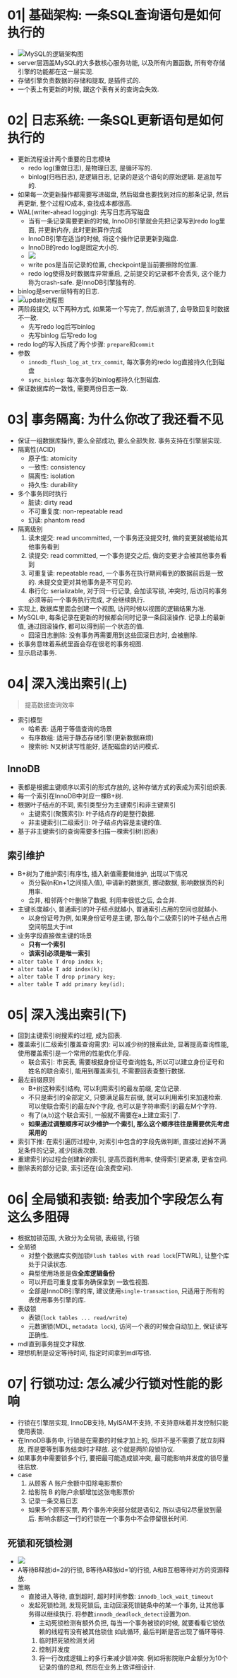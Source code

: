 # 01| 基础架构: 一条SQL查询语句是如何执行的
- ![MySQL的逻辑架构图](../../images/db/MySQL逻辑架构图.png)
- server层涵盖MySQL的大多数核心服务功能, 以及所有内置函数, 所有夸存储引擎的功能都在这一层实现.
- 存储引擎负责数据的存储和提取, 是插件式的.
- 一个表上有更新的时候, 跟这个表有关的查询会失效.
# 02| 日志系统: 一条SQL更新语句是如何执行的
- 更新流程设计两个重要的日志模块
  - redo log(重做日志), 是物理日志, 是循环写的.
  - binlog(归档日志), 是逻辑日志, 记录的是这个语句的原始逻辑. 是追加写的.
- 如果每一次更新操作都需要写进磁盘, 然后磁盘也要找到对应的那条记录, 然后再更新, 整个过程IO成本, 查找成本都很高.
- WAL(writer-ahead logging): 先写日志再写磁盘
  - 当有一条记录需要更新的时候, InnoDB引擎就会先把记录写到redo log里面, 并更新内存, 此时更新算作完成
  - InnoDB引擎在适当的时候, 将这个操作记录更新到磁盘.
  - InnoDB的redo log是固定大小的.
  - ![](../../images/db/redo-log.png)
  - write pos是当前记录的位置, checkpoint是当前要擦除的位置.
  - redo log使得及时数据库异常重启, 之前提交的记录都不会丢失, 这个能力称为crash-safe. 是InnoDB引擎独有的. 
- binlog是server层特有的日志.
- ![update流程图](../../images/db/update流程图.png)
- 两阶段提交, 以下两种方式, 如果第一个写完了, 然后崩溃了, 会导致回复时数据不一致.
  - 先写redo log后写binlog
  - 先写binlog 后写redo log
- redo log的写入拆成了两个步骤: `prepare`和`commit`
- 参数
  - `innodb_flush_log_at_trx_commit`, 每次事务的redo log直接持久化到磁盘
  - `sync_binlog`: 每次事务的binlog都持久化到磁盘.
- 保证数据库的一致性, 需要两份日志一致.

# 03| 事务隔离: 为什么你改了我还看不见
- 保证一组数据库操作, 要么全部成功, 要么全部失败. 事务支持在引擎层实现.
- 隔离性(ACID)
  - 原子性: atomicity
  - 一致性: consistency
  - 隔离性: isolation
  - 持久性: durability
- 多个事务同时执行
  - 脏读: dirty read
  - 不可重复度: non-repeatable read
  - 幻读: phantom read
- 隔离级别
  1. 读未提交: read uncommitted, 一个事务还没提交时, 做的变更就被能给其他事务看到
  2. 读提交: read committed, 一个事务提交之后, 做的变更才会被其他事务看到
  3. 可重复读: repeatable read, 一个事务在执行期间看到的数据前后是一致的. 未提交变更对其他事务是不可见的.
  4. 串行化: serializable, 对于同一行记录, 会加读写锁, 冲突时, 后访问的事务必须等前一个事务执行完成, 才会继续执行.
- 实现上, 数据库里面会创建一个视图, 访问时候以视图的逻辑结果为准.
- MySQL中, 每条记录在更新的时候都会同时记录一条回滚操作. 记录上的最新值, 通过回滚操作, 都可以得到前一个状态的值.
  - 回滚日志删除: 没有事务再需要用到这些回滚日志时, 会被删除.
- 长事务意味着系统里面会存在很老的事务视图.
- 显示启动事务.

# 04| 深入浅出索引(上)
> 提高数据查询效率
- 索引模型
  - 哈希表: 适用于等值查询的场景
  - 有序数组: 适用于静态存储引擎(更新数据麻烦)
  - 搜索树: N叉树读写性能好, 适配磁盘的访问模式.
## InnoDB
- 表都是根据主键顺序以索引的形式存放的, 这种存储方式的表成为索引组织表.
- 每一个索引在InnoDB中对应一棵B+树.
- 根据叶子结点的不同, 索引类型分为主键索引和非主键索引
  - 主键索引(聚簇索引): 叶子结点存的是整行数据.
  - 非主键索引(二级索引): 叶子结点内容是主键的值.
- 基于非主键索引的查询需要多扫描一棵索引树(回表)
## 索引维护
- B+树为了维护索引有序性, 插入新值需要做维护, 出现以下情况
  - 页分裂(n和n+1之间插入值), 申请新的数据页, 挪动数据, 影响数据页的利用率.
  - 合并, 相邻两个叶删除了数据, 利用率很低之后, 会合并.
- 主键长度越小, 普通索引的叶子结点就越小, 普通索引占用的空间也就越小.
  - 以身份证号为例, 如果身份证号是主键, 那么每个二级索引的叶子结点占用空间明显大于int
- 业务字段直接做主键的场景
  - **只有一个索引**
  - **该索引必须是唯一索引**
- `alter table T drop index k;`
- `alter table T add index(k);`
- `alter table T drop primary key;`
- `alter table T add primary key(id);`

# 05| 深入浅出索引(下)
- 回到主键索引树搜索的过程, 成为回表.
- 覆盖索引(二级索引覆盖查询需求): 可以减少树的搜索此处, 显著提高查询性能, 使用覆盖索引是一个常用的性能优化手段.
  - 联合索引: 市民表, 需要根据身份证号查询姓名, 所以可以建立身份证号和姓名的联合索引, 能用到覆盖索引, 不需要回表查整行数据.
- 最左前缀原则
  - B+树这种索引结构, 可以利用索引的最左前缀, 定位记录.
  - 不只是索引的全部定义, 只要满足最左前缀, 就可以利用索引来加速检索. 可以使联合索引的最左N个字段, 也可以是字符串索引的最左M个字符.
  - 有了(a,b)这个联合索引, 一般就不需要在a上建立索引了.
  - **如果通过调整顺序可以少维护一个索引, 那么这个顺序往往是需要优先考虑采用的**
- 索引下推: 在索引遍历过程中, 对索引中包含的字段先做判断, 直接过滤掉不满足条件的记录, 减少回表次数.
- 重建索引的过程会创建新的索引, 提高页面利用率, 使得索引更紧凑, 更省空间.
- 删除表的部分记录, 索引还在(会浪费空间).

# 06| 全局锁和表锁: 给表加个字段怎么有这么多阻碍
- 根据加锁范围, 大致分为全局锁, 表级锁, 行锁
- 全局锁
  - 对整个数据库实例加锁`Flush tables with read lock`(FTWRL), 让整个库处于只读状态. 
  - 典型使用场景是做**全库逻辑备份**
  - 可以开启可重复度事务确保拿到 一致性视图.
  - 全部是InnoDB引擎的库, 建议使用`single-transaction`, 只适用于所有的表使用事务引擎的库.
- 表级锁
  - 表锁(`lock tables ... read/write`)
  - 元数据锁(MDL, `metadata lock`), 访问一个表的时候会自动加上, 保证读写正确性.
- mdl直到事务提交才释放.
- 理想机制是设定等待时间, 指定时间拿到mdl写锁.

# 07| 行锁功过: 怎么减少行锁对性能的影响
- 行锁在引擎层实现, InnoDB支持, MyISAM不支持, 不支持意味着并发控制只能使用表锁.
- 在InnoDB事务中, 行锁是在需要的时候才加上的, 但并不是不需要了就立刻释放, 而是要等到事务结束时才释放. 这个就是两阶段锁协议.
- 如果事务中需要锁多个行, 要把最可能造成锁冲突, 最可能影响并发度的锁尽量往后放.
- case
  1. 从顾客 A 账户余额中扣除电影票价
  2. 给影院 B 的账户余额增加这张电影票价
  3. 记录一条交易日志
  - 如果多个顾客买票, 两个事务冲突部分就是语句2, 所以语句2尽量放到最后. 影响余额这一行的行锁在一个事务中不会停留很长时间.
## 死锁和死锁检测
- ![](../../images/db/死锁.png)
- A等待B释放id=2的行锁, B等待A释放id=1的行锁, A和B互相等待对方的资源释放.
- 策略
  - 直接进入等待, 直到超时, 超时时间参数: `innodb_lock_wait_timeout`
  - 发起死锁检测, 发现死锁后, 主动回滚死锁链条中的某一个事务, 让其他事务得以继续执行. 将参数`innodb_deadlock_detect`设置为on.
    - 主动死锁检测有额外负担, 每当一个事务被锁的时候, 就要看看它锁依赖的线程有没有被其他锁住 如此循环, 最后判断是否出现了循环等待.
    1. 临时把死锁检测关闭
    2. 控制并发度
    3. 将一行改成逻辑上的多行来减少锁冲突. 例如将影院账户金额分为10个记录的值的总和, 然后在业务上做详细设计.     
